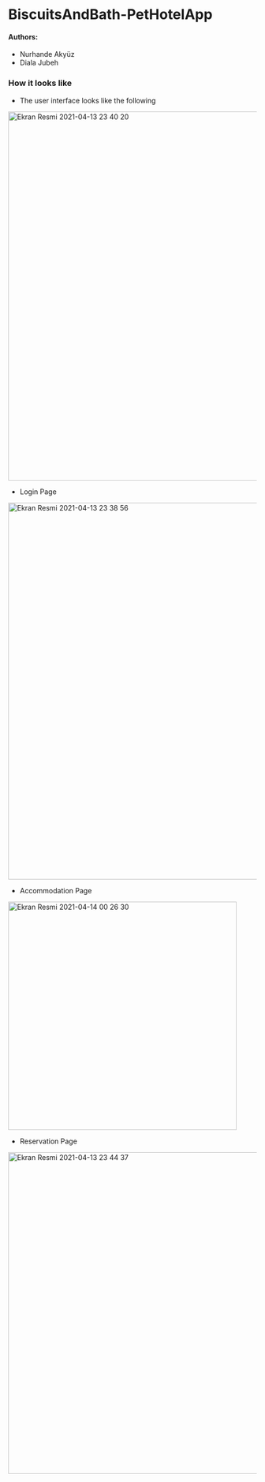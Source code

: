 # BiscuitsAndBath-PetHotelApp


#### Authors:
- Nurhande Akyüz
- Diala Jubeh

### How it looks like

- The user interface looks like the following

<img width="748" alt="Ekran Resmi 2021-04-13 23 40 20" src="https://user-images.githubusercontent.com/45094797/114618990-b3d31900-9cb2-11eb-93e1-a3a5b61542fb.png">

- Login Page 

<img width="764" alt="Ekran Resmi 2021-04-13 23 38 56" src="https://user-images.githubusercontent.com/45094797/114619250-ff85c280-9cb2-11eb-8842-be880c8f3ebe.png">

- Accommodation Page

<img width="463" alt="Ekran Resmi 2021-04-14 00 26 30" src="https://user-images.githubusercontent.com/45094797/114623614-28f51d00-9cb8-11eb-90fc-40fc066b417f.png">

- Reservation Page 

<img width="652" alt="Ekran Resmi 2021-04-13 23 44 37" src="https://user-images.githubusercontent.com/45094797/114619312-0f050b80-9cb3-11eb-8c73-fb00fec97478.png">


